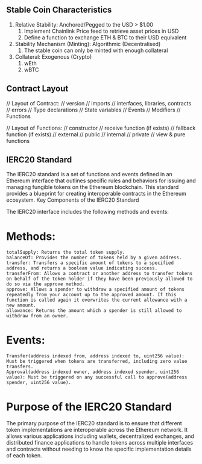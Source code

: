 



## Stable Coin Characteristics
1. Relative Stability: Anchored/Pegged to the USD > $1.00
    1. Implement Chainlink Price feed to retrieve asset prices in USD
    2. Define a function to exchange ETH & BTC to their USD equivalent
2. Stability Mechanism (Minting): Algorithmic (Decentralised)
    1. The stable coin can only be minted with enough collateral
3. Collateral: Exogenous (Crypto)
    1. wEth
    2. wBTC

## Contract Layout
// Layout of Contract:
// version
// imports
// interfaces, libraries, contracts
// errors
// Type declarations
// State variables
// Events
// Modifiers
// Functions

// Layout of Functions:
// constructor
// receive function (if exists)
// fallback function (if exists)
// external
// public
// internal
// private
// view & pure functions



## IERC20 Standard
The IERC20 standard is a set of functions and events defined in an Ethereum interface that outlines specific rules and behaviors for issuing and managing fungible tokens on the Ethereum blockchain. This standard provides a blueprint for creating interoperable contracts in the Ethereum ecosystem.
Key Components of the IERC20 Standard

The IERC20 interface includes the following methods and events: 
# Methods:

    totalSupply: Returns the total token supply.
    balanceOf: Provides the number of tokens held by a given address.
    transfer: Transfers a specific amount of tokens to a specified address, and returns a boolean value indicating success.
    transferFrom: Allows a contract or another address to transfer tokens on behalf of the token holder if they have been previously allowed to do so via the approve method.
    approve: Allows a spender to withdraw a specified amount of tokens repeatedly from your account up to the approved amount. If this function is called again it overwrites the current allowance with a new amount.
    allowance: Returns the amount which a spender is still allowed to withdraw from an owner.

# Events:

    Transfer(address indexed from, address indexed to, uint256 value): Must be triggered when tokens are transferred, including zero value transfers.
    Approval(address indexed owner, address indexed spender, uint256 value): Must be triggered on any successful call to approve(address spender, uint256 value).

# Purpose of the IERC20 Standard

The primary purpose of the IERC20 standard is to ensure that different token implementations are interoperable across the Ethereum network. It allows various applications including wallets, decentralized exchanges, and distributed finance applications to handle tokens across multiple interfaces and contracts without needing to know the specific implementation details of each token.

